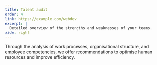 ```yaml
---
title: Talent audit
order: 4
link: https://example.com/webdev
excerpt: |
  Detailed overview of the strengths and weaknesses of your teams.
side: right
---
```

Through the analysis of work processes, organisational structure, and employee competencies, we offer recommendations to optimise human resources and improve efficiency.
